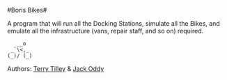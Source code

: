 #Boris Bikes#

A program that will run all the Docking Stations, simulate all the Bikes, and emulate all the infrastructure (vans, repair staff, and so on) required.

```
   __o
 _`\<,_
(_)/ (_)
```

Authors: [Terry Tilley](https://github.com/terrytilley/) & [Jack Oddy](https://github.com/JackOddy/)
